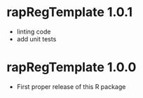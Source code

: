 # rapRegTemplate 1.0.1

* linting code
* add unit tests

# rapRegTemplate 1.0.0

* First proper release of this R package
